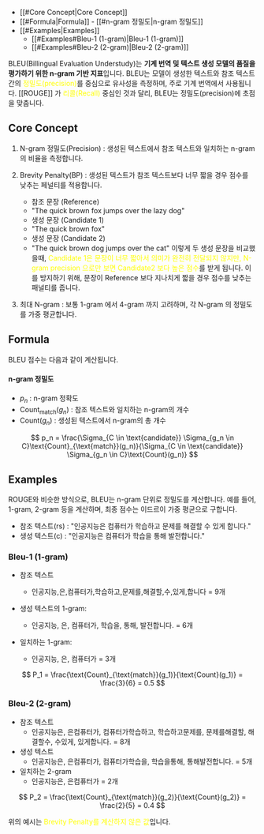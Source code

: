 
- [[#Core Concept|Core Concept]]
- [[#Formula|Formula]]
		- [[#n-gram 정밀도|n-gram 정밀도]]
- [[#Examples|Examples]]
	- [[#Examples#Bleu-1 (1-gram)|Bleu-1 (1-gram)]]
	- [[#Examples#Bleu-2 (2-gram)|Bleu-2 (2-gram)]]


BLEU(Billingual Evaluation Understudy)는 **기계 번역 및  텍스트 생성 모델의 품질을 평가하기 위한 n-gram 기반 지표**입니다. BLEU는 모델이 생성한 텍스트와 참조 텍스트 간의 <font color="#ffff00">정밀도(precision)</font>를 중심으로 유사성을 측정하며, 주로 기계 번역에서 사용됩니다. [[ROUGE]] 가 <font color="#ffff00">리콜(Recall)</font> 중심인 것과 달리, BLEU는 정밀도(precision)에 초점을 맞춥니다.

## Core Concept

1. N-gram 정밀도(Precision) : 생성된 텍스트에서 참조 텍스트와 일치하는 n-gram의 비율을 측정합니다.
2. Brevity Penalty(BP) : 생성된 텍스트가 참조 텍스트보다 너무 짧을 경우 점수를 낮추는 페널티를 적용합니다.
     - 참조 문장 (Reference)
	 -  "The quick brown fox jumps over the lazy dog"
	 - 생성 문장 (Candidate 1)
	 - "The quick brown fox"
	 - 생성 문장 (Candidate 2)
	 - "The quick brown dog jumps over the cat"
	이렇게 두 생성 문장을 비교했을때, <font color="#ffff00">Candidate 1은 문장이 너무 짧아서 의미가 완전히 전달되지 않지만, N-gram precision 으로만 보면 Candidate2 보다 높은 점수</font>를 받게 됩니다.  이를 방지하기 위해, 문장이 Reference 보다 지나치게 짧을 경우 점수를 낮추는 패널티를 줍니다.
	
3. 최대 N-gram : 보통 1-gram 에서 4-gram 까지 고려하며, 각 N-gram 의 정밀도를 가중 평균합니다.

## Formula

BLEU 점수는 다음과 같이 계산됩니다.

#### n-gram 정밀도

- $p_n$ : n-gram 정확도
- $\text{Count}_{\text{match}}(g_n)$ : 참조 텍스트와 일치하는 n-gram의 개수
- $\text{Count}(g_n)$ : 생성된 텍스트에서 n-gram의 총 개수

$$
p_n = \frac{\Sigma_{C \in \text{candidate}} \Sigma_{g_n \in C}\text{Count}_{\text{match}}(g_n)}{\Sigma_{C \in \text{candidate}} \Sigma_{g_n \in C}\text{Count}(g_n)}
$$

## Examples

ROUGE와 비슷한 방식으로, BLEU는 n-gram 단위로 정밀도를 계산합니다. 예를 들어, 1-gram, 2-gram 등을 계산하며, 최종 점수는 이드르이 가중 평균으로 구합니다.

- 참조 텍스트(rs) : "인공지능은 컴퓨터가 학습하고 문제를 해결할 수 있게 합니다."
- 생성 텍스트(c) : "인공지능은 컴퓨터가 학습을 통해 발전합니다."

### Bleu-1 (1-gram)

- 참조 텍스트
	- 인공지능,은,컴퓨터가,학습하고,문제를,해결할,수,있게,합니다 = 9개

- 생성 텍스트의 1-gram:
    - 인공지능, 은, 컴퓨터가, 학습을, 통해, 발전합니다. = 6개
- 일치하는 1-gram:
    - 인공지능, 은, 컴퓨터가 = 3개

$$
P_1 = \frac{\text{Count}_{\text{match}}(g_1)}{\text{Count}(g_1)} = \frac{3}{6} = 0.5
$$

### Bleu-2 (2-gram)

- 참조 텍스트
	- 인공지능은, 은컴퓨터가, 컴퓨터가학습하고, 학습하고문제를, 문제를해결할, 해결할수, 수있게, 있게합니다. = 8개
- 생성 텍스트
	- 인공지능은, 은컴퓨터가, 컴퓨터가학습을, 학습을통해, 통해발전합니다. = 5개
- 일치하는 2-gram
	- 인공지능은, 은컴퓨터가 = 2개

$$
P_2 = \frac{\text{Count}_{\text{match}}(g_2)}{\text{Count}(g_2)} = \frac{2}{5} = 0.4
$$

위의 예시는<font color="#ffff00"> Brevity Penalty를 계산하지 않은 값</font>입니다.

